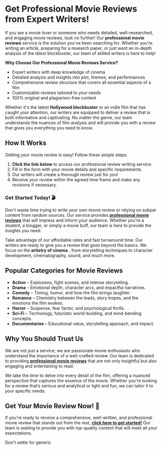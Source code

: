 # Get Professional Movie Reviews from Expert Writers!

If you are a movie lover or someone who needs detailed, well-researched, and engaging movie reviews, look no further! Our **professional movie reviews** service is the solution you've been searching for. Whether you're writing an article, preparing for a research paper, or just want an in-depth analysis of the latest blockbuster, our team of skilled writers is here to help!

**Why Choose Our Professional Movie Reviews Service?**

- Expert writers with deep knowledge of cinema
- Detailed analysis and insights into plot, themes, and performances
- Comprehensive review structure that covers all essential aspects of a film
- Customizable reviews tailored to your needs
- 100% original and plagiarism-free content

Whether it's the latest **Hollywood blockbuster** or an indie film that has caught your attention, our writers are equipped to deliver a review that is both informative and captivating. No matter the genre, our team understands the nuances of film analysis and will provide you with a review that gives you everything you need to know.

## How It Works

Getting your movie review is easy! Follow these simple steps:

1. **Click the link below** to access our professional review writing service.
2. Fill in the form with your movie details and specific requirements.
3. Our writers will create a thorough review just for you!
4. Receive your review within the agreed time frame and make any revisions if necessary.

### Get Started Today! 🎬

Don't waste time trying to write your own movie review or relying on subpar content from random sources. Our service provides [**professional movie reviews**](https://tinyurl.com/topessay?keyword=professional+movie+reviews) that will impress and inform your audience. Whether you're a student, a blogger, or simply a movie buff, our team is here to provide the insights you need.

Take advantage of our affordable rates and fast turnaround time. Our writers are ready to give you a review that goes beyond the basics. We focus on the **artistry of cinema** , from storytelling techniques to character development, cinematography, sound, and much more.

## Popular Categories for Movie Reviews

- **Action** – Explosions, fight scenes, and intense storytelling.
- **Drama** – Emotional depth, character arcs, and impactful narratives.
- **Comedy** – Timing, humor, and how the film brings laughter.
- **Romance** – Chemistry between the leads, story tropes, and the emotions the film evokes.
- **Horror** – Suspense, fear factor, and psychological thrills.
- **Sci-Fi** – Technology, futuristic world-building, and mind-bending concepts.
- **Documentaries** – Educational value, storytelling approach, and impact.

## Why You Should Trust Us

We are not just a service; we are passionate movie enthusiasts who understand the importance of a well-crafted review. Our team is dedicated to providing [**professional movie reviews**](https://tinyurl.com/topessay?keyword=professional+movie+reviews) that are not only insightful but also engaging and entertaining to read.

We take the time to delve into every detail of the film, offering a nuanced perspective that captures the essence of the movie. Whether you're looking for a review that’s serious and analytical or light and fun, we can tailor it to your specific needs.

## Get Your Movie Review Now! 🎥

If you're ready to receive a comprehensive, well-written, and professional movie review that stands out from the rest, [**click here to get started!**](https://tinyurl.com/topessay?keyword=professional+movie+reviews) Our team is waiting to provide you with top-quality content that will meet all your expectations.

Don't settle for generic
